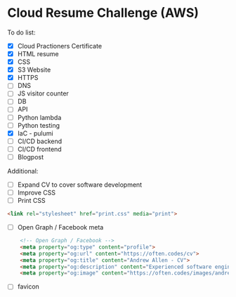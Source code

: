# Cloud Resume Challenge (AWS)

To do list:

- [x] Cloud Practioners Certificate
- [x] HTML resume
- [x] CSS
- [x] S3 Website
- [x] HTTPS
- [ ] DNS
- [ ] JS visitor counter
- [ ] DB
- [ ] API
- [ ] Python lambda
- [ ] Python testing
- [x] IaC - pulumi
- [ ] CI/CD backend
- [ ] CI/CD frontend
- [ ] Blogpost

Additional:

- [ ] Expand CV to cover software development
- [ ] Improve CSS
- [ ] Print CSS

```html
<link rel="stylesheet" href="print.css" media="print">
```

- [ ] Open Graph / Facebook meta

```html
    <!-- Open Graph / Facebook -->
    <meta property="og:type" content="profile">
    <meta property="og:url" content="https://often.codes/cv">
    <meta property="og:title" content="Andrew Allen - CV">
    <meta property="og:description" content="Experienced software engineer with a passion for solving problems">
    <meta property="og:image" content="https://often.codes/images/andrew-allen-headshot.jpg">
```

- [ ] favicon
